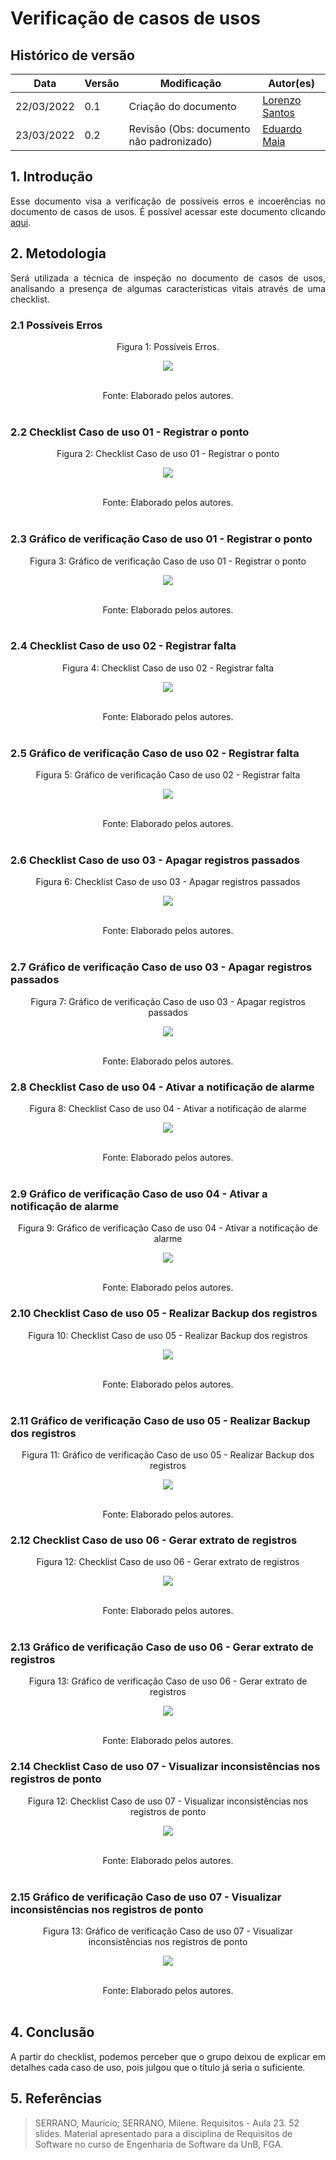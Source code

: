 # Verificação de casos de usos

## Histórico de versão

|Data | Versão | Modificação | Autor(es)|
| -- | -- | -- | -- |
| 22/03/2022 |  0.1   | Criação do documento |  [Lorenzo Santos](https://github.com/lorenzo7377) |
| 23/03/2022 |  0.2   | Revisão (Obs: documento não padronizado) |  [Eduardo Maia](https://github.com/eduardomr) |



## 1. Introdução
<p style="text-align: justify">
Esse documento visa a verificação de possíveis erros e incoerências no documento de casos de usos. É possível acessar este documento clicando <a href="https://requisitos-de-software.github.io/2021.2-PontoFacil/modelagem/casos_de_uso/">aqui</a>.
</p>

## 2. Metodologia
<p style="text-align: justify">Será utilizada a técnica de inspeção no documento de casos de usos, analisando a presença de algumas características vitais através de uma checklist.</p>

### 2.1 Possíveis Erros

<center>

<figcaption>Figura 1: Possíveis Erros. </figcaption>

<p align = "center"><img src="https://raw.githubusercontent.com/Requisitos-de-Software/2021.2-PontoFacil/correcao-doc-verificacao/docs/assets/imagens/possiveis_erros_casos_de_uso.PNG"></p> <br>



<figcaption>Fonte: Elaborado pelos autores.</figcaption>

</center>

<br>

### 2.2 Checklist Caso de uso 01 -  Registrar o ponto

<center>

<figcaption>Figura 2: Checklist Caso de uso 01 -  Registrar o ponto</figcaption>
<p align = "center"><img src="https://raw.githubusercontent.com/Requisitos-de-Software/2021.2-PontoFacil/correcao-doc-verificacao/docs/assets/imagens/ver_caso_de_uso_01_checklist.PNG"></p><br>
<figcaption>Fonte: Elaborado pelos autores.</figcaption>

</center>

<br>

### 2.3  Gráfico de verificação Caso de uso 01 -  Registrar o ponto

<center>
<figcaption>Figura 3: Gráfico de verificação Caso de uso 01 -  Registrar o ponto</figcaption>
<p align = "center"><img src="https://raw.githubusercontent.com/Requisitos-de-Software/2021.2-PontoFacil/correcao-doc-verificacao/docs/assets/imagens/ver_caso_de_uso_01.PNG"></p><br>

<figcaption>Fonte: Elaborado pelos autores.</figcaption>

</center>

<br>

### 2.4 Checklist Caso de uso 02 -  Registrar falta

<center>

<figcaption>Figura 4: Checklist Caso de uso 02 -  Registrar falta</figcaption>
<p align = "center"><img src="https://raw.githubusercontent.com/Requisitos-de-Software/2021.2-PontoFacil/correcao-doc-verificacao/docs/assets/imagens/ver_caso_de_uso_02_checklist.PNG"></p><br>
<figcaption>Fonte: Elaborado pelos autores.</figcaption>

</center>

<br>

### 2.5  Gráfico de verificação Caso de uso 02 -  Registrar falta

<center>
<figcaption>Figura 5: Gráfico de verificação Caso de uso 02 -  Registrar falta</figcaption>
<p align = "center"><img src="https://raw.githubusercontent.com/Requisitos-de-Software/2021.2-PontoFacil/correcao-doc-verificacao/docs/assets/imagens/ver_caso_de_uso_02.PNG"></p><br>

<figcaption>Fonte: Elaborado pelos autores.</figcaption>

</center>

<br>

### 2.6 Checklist Caso de uso 03 - Apagar registros passados

<center>

<figcaption>Figura 6: Checklist Caso de uso 03 - Apagar registros passados</figcaption>
<p align = "center"><img src="https://raw.githubusercontent.com/Requisitos-de-Software/2021.2-PontoFacil/correcao-doc-verificacao/docs/assets/imagens/ver_caso_de_uso_03_checklist.PNG"></p><br>
<figcaption>Fonte: Elaborado pelos autores.</figcaption>

</center>

<br>

### 2.7  Gráfico de verificação Caso de uso 03 - Apagar registros passados

<center>
<figcaption>Figura 7: Gráfico de verificação Caso de uso 03 - Apagar registros passados</figcaption>
<p align = "center"><img src="https://raw.githubusercontent.com/Requisitos-de-Software/2021.2-PontoFacil/correcao-doc-verificacao/docs/assets/imagens/ver_caso_de_uso_03.PNG"></p><br>

<figcaption>Fonte: Elaborado pelos autores.</figcaption>

</center>


### 2.8 Checklist Caso de uso 04 - Ativar a notificação de alarme

<center>

<figcaption>Figura 8: Checklist Caso de uso 04 - Ativar a notificação de alarme</figcaption>
<p align = "center"><img src="https://raw.githubusercontent.com/Requisitos-de-Software/2021.2-PontoFacil/correcao-doc-verificacao/docs/assets/imagens/ver_caso_de_uso_04_checklist.PNG"></p><br>
<figcaption>Fonte: Elaborado pelos autores.</figcaption>

</center>

<br>

### 2.9  Gráfico de verificação Caso de uso 04 - Ativar a notificação de alarme

<center>
<figcaption>Figura 9: Gráfico de verificação Caso de uso 04 - Ativar a notificação de alarme</figcaption>
<p align = "center"><img src="https://raw.githubusercontent.com/Requisitos-de-Software/2021.2-PontoFacil/correcao-doc-verificacao/docs/assets/imagens/ver_caso_de_uso_04.PNG"></p><br>

<figcaption>Fonte: Elaborado pelos autores.</figcaption>

</center>

### 2.10 Checklist Caso de uso 05 - Realizar Backup dos registros

<center>

<figcaption>Figura 10: Checklist Caso de uso 05 - Realizar Backup dos registros</figcaption>
<p align = "center"><img src="https://raw.githubusercontent.com/Requisitos-de-Software/2021.2-PontoFacil/correcao-doc-verificacao/docs/assets/imagens/ver_caso_de_uso_05_checklist.PNG"></p><br>
<figcaption>Fonte: Elaborado pelos autores.</figcaption>

</center>

<br>

### 2.11  Gráfico de verificação Caso de uso 05 - Realizar Backup dos registros

<center>
<figcaption>Figura 11: Gráfico de verificação Caso de uso 05 - Realizar Backup dos registros</figcaption>
<p align = "center"><img src="https://raw.githubusercontent.com/Requisitos-de-Software/2021.2-PontoFacil/correcao-doc-verificacao/docs/assets/imagens/ver_caso_de_uso_05.PNG"></p><br>

<figcaption>Fonte: Elaborado pelos autores.</figcaption>

</center>

### 2.12 Checklist Caso de uso 06 - Gerar extrato de registros

<center>

<figcaption>Figura 12: Checklist Caso de uso 06 - Gerar extrato de registros</figcaption>
<p align = "center"><img src="https://raw.githubusercontent.com/Requisitos-de-Software/2021.2-PontoFacil/correcao-doc-verificacao/docs/assets/imagens/ver_caso_de_uso_06_checklist.PNG"></p><br>
<figcaption>Fonte: Elaborado pelos autores.</figcaption>

</center>

<br>

### 2.13  Gráfico de verificação Caso de uso 06 - Gerar extrato de registros

<center>
<figcaption>Figura 13: Gráfico de verificação Caso de uso 06 - Gerar extrato de registros</figcaption>
<p align = "center"><img src="https://raw.githubusercontent.com/Requisitos-de-Software/2021.2-PontoFacil/correcao-doc-verificacao/docs/assets/imagens/ver_caso_de_uso_06.PNG"></p><br>

<figcaption>Fonte: Elaborado pelos autores.</figcaption>

</center>

### 2.14 Checklist Caso de uso 07 - Visualizar inconsistências nos registros de ponto

<center>

<figcaption>Figura 12: Checklist Caso de uso 07 - Visualizar inconsistências nos registros de ponto</figcaption>
<p align = "center"><img src="https://raw.githubusercontent.com/Requisitos-de-Software/2021.2-PontoFacil/correcao-doc-verificacao/docs/assets/imagens/ver_caso_de_uso_07_checklist.PNG"></p><br>
<figcaption>Fonte: Elaborado pelos autores.</figcaption>

</center>

<br>

### 2.15  Gráfico de verificação Caso de uso 07 - Visualizar inconsistências nos registros de ponto

<center>
<figcaption>Figura 13: Gráfico de verificação Caso de uso 07 - Visualizar inconsistências nos registros de ponto</figcaption>
<p align = "center"><img src="https://raw.githubusercontent.com/Requisitos-de-Software/2021.2-PontoFacil/correcao-doc-verificacao/docs/assets/imagens/ver_caso_de_uso_07.PNG"></p><br>

<figcaption>Fonte: Elaborado pelos autores.</figcaption>

</center>


<br>

## 4. Conclusão
<p style="text-align: justify">A partir do checklist, podemos perceber que o grupo deixou de explicar em detalhes cada caso de uso, pois julgou que o título já seria o suficiente.</p>

## 5. Referências

> SERRANO, Maurício; SERRANO, Milene. Requisitos - Aula 23. 52 slides. Material apresentado para a disciplina de Requisitos de Software no curso de Engenharia de Software da UnB, FGA.
